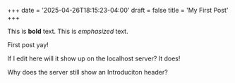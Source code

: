 +++
date = '2025-04-26T18:15:23-04:00'
draft = false
title = 'My First Post'
+++

This is **bold** text. This is *emphasized* text. 

First post yay!

If I edit here will it show up on the localhost server? It does!

Why does the server still show an Introduciton header?